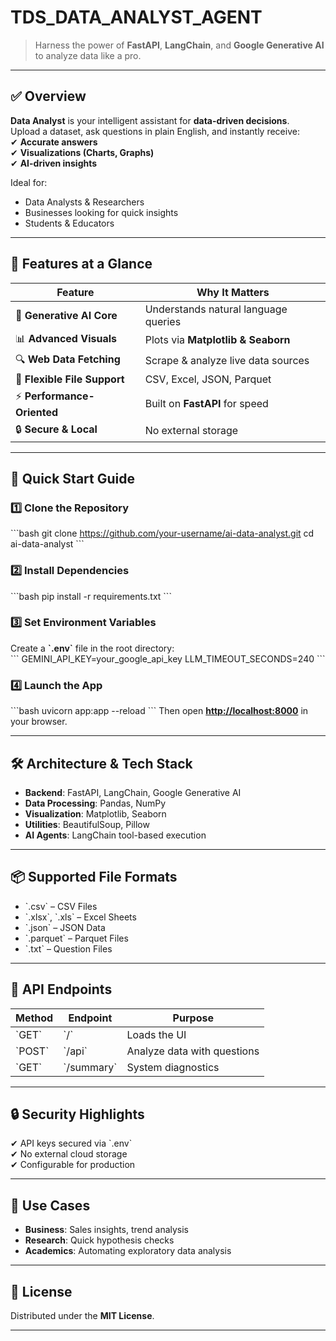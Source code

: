 # TDS_DATA_ANALYST_AGENT
  
> Harness the power of **FastAPI**, **LangChain**, and **Google Generative AI** to analyze data like a pro.

---

## ✅ **Overview**  
**Data Analyst** is your intelligent assistant for **data-driven decisions**.  
Upload a dataset, ask questions in plain English, and instantly receive:  
✔ **Accurate answers**  
✔ **Visualizations (Charts, Graphs)**  
✔ **AI-driven insights**  

Ideal for:  
- Data Analysts & Researchers  
- Businesses looking for quick insights  
- Students & Educators  

---

## 🌟 **Features at a Glance**  

| Feature                        | Why It Matters |
|--------------------------------|---------------|
| 🤖 **Generative AI Core**      | Understands natural language queries |
| 📊 **Advanced Visuals**        | Plots via **Matplotlib & Seaborn** |
| 🔍 **Web Data Fetching**       | Scrape & analyze live data sources |
| 📂 **Flexible File Support**   | CSV, Excel, JSON, Parquet |
| ⚡ **Performance-Oriented**    | Built on **FastAPI** for speed |
| 🔒 **Secure & Local**          | No external storage |

---

## 🚀 **Quick Start Guide**  

### 1️⃣ **Clone the Repository**
\`\`\`bash
git clone https://github.com/your-username/ai-data-analyst.git
cd ai-data-analyst
\`\`\`

### 2️⃣ **Install Dependencies**
\`\`\`bash
pip install -r requirements.txt
\`\`\`

### 3️⃣ **Set Environment Variables**
Create a **\`.env\`** file in the root directory:  
\`\`\`
GEMINI_API_KEY=your_google_api_key
LLM_TIMEOUT_SECONDS=240
\`\`\`

### 4️⃣ **Launch the App**
\`\`\`bash
uvicorn app:app --reload
\`\`\`
Then open **[http://localhost:8000](http://localhost:8000)** in your browser.

---

## 🛠 **Architecture & Tech Stack**  
- **Backend**: FastAPI, LangChain, Google Generative AI  
- **Data Processing**: Pandas, NumPy  
- **Visualization**: Matplotlib, Seaborn  
- **Utilities**: BeautifulSoup, Pillow  
- **AI Agents**: LangChain tool-based execution  

---

## 📦 **Supported File Formats**  
- \`.csv\` – CSV Files  
- \`.xlsx\`, \`.xls\` – Excel Sheets  
- \`.json\` – JSON Data  
- \`.parquet\` – Parquet Files  
- \`.txt\` – Question Files  

---

## 📡 **API Endpoints**  

| Method | Endpoint   | Purpose |
|--------|-----------|----------|
| \`GET\`  | \`/\`        | Loads the UI |
| \`POST\` | \`/api\`     | Analyze data with questions |
| \`GET\`  | \`/summary\` | System diagnostics |

---

## 🔒 **Security Highlights**  
✔ API keys secured via \`.env\`  
✔ No external cloud storage  
✔ Configurable for production  

---

## 🎯 **Use Cases**  
- **Business**: Sales insights, trend analysis  
- **Research**: Quick hypothesis checks  
- **Academics**: Automating exploratory data analysis  

---

## 📜 **License**  
Distributed under the **MIT License**.  

---

